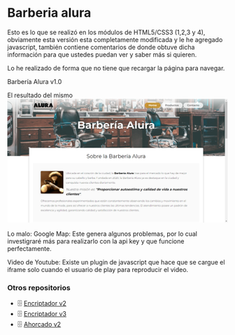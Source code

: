 # Barberia alura

Esto es lo que se realizó en los módulos de HTML5/CSS3 (1,2,3 y 4), obviamente esta versión esta completamente modificada y le he agregado javascript, también contiene comentarios de donde obtuve dicha información para que ustedes puedan ver y saber más si quieren.

Lo he realizado de forma que no tiene que recargar la página para navegar.

Barbería Alura v1.0

El resultado del mismo
![preview](Screenshot01.png)

Lo malo:
Google Map: Este genera algunos problemas, por lo cual investigraré más para realizarlo con la api key y que funcione perfectamente.

Video de Youtube: Existe un plugin de javascript que hace que se cargue el iframe solo cuando el usuario de play para reproducir el video.

### Otros repositorios
 * 🗄 [Encriptador v2](https://github.com/joelmiguelvalente/encriptador/tree/main)
 * 🗄 [Encriptador v3](https://github.com/joelmiguelvalente/encriptador)
 * 🗄 [Ahorcado v2](https://github.com/joelmiguelvalente/ahorcadov2)